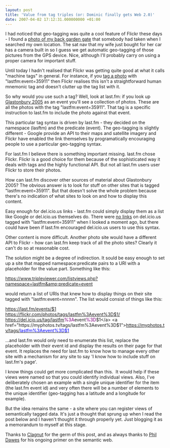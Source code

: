 ```yaml
---
layout: post
title: 'Value from tag triples (or: Dominic finally gets Web 2.0)'
date: 2007-04-02 17:12:31.000000000 +01:00
---
```

I had noticed that geo-tagging was quite a cool feature of Flickr these days - I found a <a target="_blank" href="https://flickr.com/photo.gne?id=433602252">photo of my back garden gate</a> that somebody had taken when I searched my own location. The sat nav that my wife just bought for her car has a camera built in so I guess we get automatic geo-tagging of those pictures from the GPS device. Nice, although I'll probably carry on using a proper camera for important stuff.

Until today I hadn't realised that Flickr was getting quite good at what it calls "machine tags" in general. For instance, if you <a target="_blank" href="https://flickr.com/photos/tags/lastfm%3Aevent%3D35911">tag a photo</a> with "lastfm:event=35911" then Flickr realises this isn't a straightforward human mnemonic tag and doesn't clutter up the tag list with it.

So why would you use such a tag? Well, look at last.fm: if you look up <a target="_blank" href="https://www.last.fm/event/35911">Glastonbury 2005</a> as an event you'll see a collection of photos. These are all the photos with the tag "lastfm:event=35911". That tag is a specific instruction to last.fm to include the photo against that event.

This particular tag syntax is driven by last.fm - they decided on the namespace (lasftm) and the predicate (event). The geo-tagging is slightly different - Google provide an API to their maps and satellite imagery and Flickr have enabled the link themselves by programatically encouraging people to use a particular geo-tagging syntax.

For last.fm I believe there is something important missing. last.fm chose Flickr. Flickr is a good choice for them because of the sophisticated way it deals with tags and the highly functional API. But not all last.fm users user Flickr to store their photos.

How can last.fm discover other sources of material about Glastonbury 2005? The obvious answer is to look for stuff on other sites that is tagged "lastfm:event=35911". But that doesn't solve the whole problem because there's no indication of what sites to look on and how to display this content.

Easy enough for del.icio.us links - last.fm could simply display them as a list like Google or del.icio.us themselves do. There were <a target="_blank" href="https://del.icio.us/tag/lastfm:event=35911">no links</a> on del.icio.us tagged with "lastfm:event=35911" when I looked a moment ago, but there could have been if last.fm encouraged del.icio.us users to use this syntax.

Other content is more difficult. Another photo site would have a different API to Flickr - how can last.fm keep track of all the photo sites? Clearly it can't do so at reasonable cost.

The solution might be a degree of indirection. It sould be easy enough to set up a site that mapped namespace:predicate pairs to a URI with a placeholder for the value part. Something like this:

<a href="https://www.tripleviewer.com/listviews.php?namespace=lastfm&amp;predicate=event">https://www.tripleviewer.com/listviews.php?namespace=lastfm&amp;predicate=event</a>

would return a list of URIs that knew how to display things on their site tagged with "lastfm:event=nnnnn". The list would consist of things like this:

<a href="https://last.fm/events/$1">https://last.fm/events/$1</a>
<a href="https://flickr.com/photos/tags/lastfm%3Aevent%3D$1/">https://flickr.com/photos/tags/lastfm%3Aevent%3D$1/</a>
<a href="https://del.icio.us/tag/lastfm%3Aevent%3D$1">https://del.icio.us/tag/lastfm<font color="#810081">%3A</font>event<font color="#810081">%3D</font>$1</a>
<a href="https://myphotos.tv/tags/lastfm%3Aevent%3D$1">https://myphotos.tv/tags/<u><font color="#0000ff">lastfm%3Aevent%3D$1</font></u></a>

...and last.fm would only need to enumerate this list, replace the placeholder with their event id and display the results on their page for that event. It replaces the need for last.fm to know how to manage every other site with a mechanism for any site to say 'I know how to include stuff on last.fm's page'.

I know things could get more complicated than this.  It would help if these views were named so that you could identify individual views. Also, I've deliberately chosen an example with a single unique identifier for the item (the last.fm event id) and very often there will be a number of elements to the unique identifier (geo-tagging has a latitude and a longitude for example).

But the idea remains the same - a site where you can register views of semantically tagged data. It's just a thought that sprung up when I read the post below and I haven't thought it through properly yet. Just blogging it as a memorandum to myself at this stage.

Thanks to <a target="_blank" href="https://www.clagnut.com/blog/1907/">Clagnut</a> for the germ of this post, and as always thanks to <a target="_blank" href="https://www.phildawes.net/blog/category/semantic-web/">Phil Dawes</a> for his ongoing primer on the semantic web.
